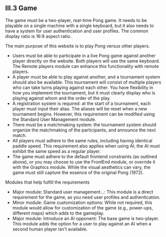 ## III.3 Game
The game must be a two-player, real-time Pong game. It needs to be playable on a single machine with a single keyboard,
but it also needs to have a system for user authentication and user profiles. The common display ratio is 16:9 aspect ratio.

The main purpose of this website is to play Pong versus other players.
-  Users must be able to participate in a live Pong game against another player directly
on the website. Both players will use the same keyboard. The Remote players
module can enhance this functionality with remote players.
-  A player must be able to play against another, and a tournament system should
also be available. This tournament will consist of multiple players who can take
turns playing against each other. You have flexibility in how you implement the
tournament, but it must clearly display who is playing against whom and the order
of the play.
-  A registration system is required: at the start of a tournament, each player must
input their alias. The aliases will be reset when a new tournament begins. However, this requirement can be modified using the Standard User Management
module.
-  There must be a matchmaking system: the tournament system should organize
the matchmaking of the participants, and announce the next match.
-  All players must adhere to the same rules, including having identical paddle speed.
This requirement also applies when using AI; the AI must exhibit the same speed
as a regular player.
-  The game must adhere to the default frontend constraints (as outlined above), or
you may choose to use the FrontEnd module, or override it with the Graphics
module. While the visual aesthetics can vary, the game must still capture the
essence of the original Pong (1972).

Modules that help fulfill the requirements
- Major module: Standard user management...: This module is a direct requirement for the game, as you need user profiles and authentication.
- Minor module: Game customization options: While not required, this module would allow for customization of the game (e.g., power-ups, different maps) which adds to the gameplay.
- Major module: Introduce an AI opponent: The base game is two-player. This module adds the option for a user to play against an AI when a second human player isn't available.
